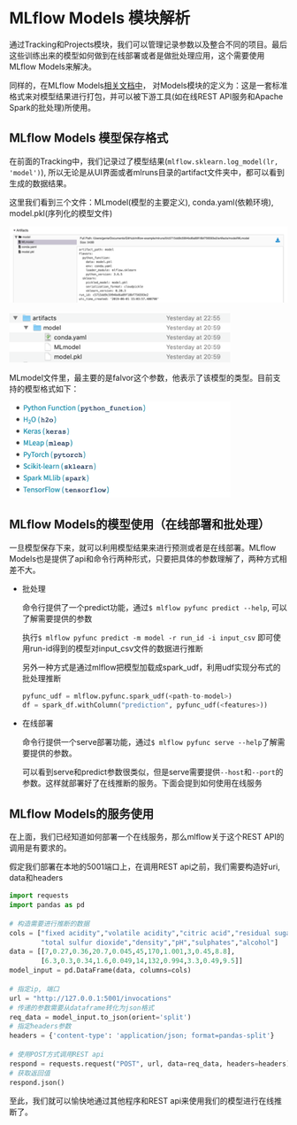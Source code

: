 # MLflow Models 模块解析

通过Tracking和Projects模块，我们可以管理记录参数以及整合不同的项目。最后这些训练出来的模型如何做到在线部署或者是做批处理应用，这个需要使用MLflow Models来解决。

同样的，在MLflow Models[相关文档中](https://www.mlflow.org/docs/latest/models.html)， 对Models模块的定义为：这是一套标准格式来对模型结果进行打包，并可以被下游工具(如在线REST API服务和Apache Spark的批处理)所使用。

## MLflow Models 模型保存格式

在前面的Tracking中，我们记录过了模型结果(`mlflow.sklearn.log_model(lr, 'model')`), 所以无论是从UI界面或者mlruns目录的artifact文件夹中，都可以看到生成的数据结果。

这里我们看到三个文件：MLmodel(模型的主要定义), conda.yaml(依赖环境), model.pkl(序列化的模型文件)

![mlflow_models_ui](./materials/mlflow_models_ui.png)

<div><img src="./materials/mlflow_models_file.png" width="400"></div>

MLmodel文件里，最主要的是falvor这个参数，他表示了该模型的类型。目前支持的模型格式如下：

<div><img src="./materials/mlflow_models_support.png" width="400"></div>

## MLflow Models的模型使用（在线部署和批处理）

一旦模型保存下来，就可以利用模型结果来进行预测或者是在线部署。MLflow Models也是提供了api和命令行两种形式，只要把具体的参数理解了，两种方式相差不大。

* 批处理

    命令行提供了一个predict功能，通过`$ mlflow pyfunc predict --help`, 可以了解需要提供的参数

    执行`$ mlflow pyfunc predict -m model -r run_id -i input_csv` 即可使用run-id得到的模型对input_csv文件的数据进行推断

    另外一种方式是通过mlflow把模型加载成spark_udf，利用udf实现分布式的批处理推断

    ```python
    pyfunc_udf = mlflow.pyfunc.spark_udf(<path-to-model>)
    df = spark_df.withColumn("prediction", pyfunc_udf(<features>))
    ```

* 在线部署

    命令行提供一个serve部署功能，通过`$ mlflow pyfunc serve --help`了解需要提供的参数。

    可以看到serve和predict参数很类似，但是serve需要提供`--host`和`--port`的参数。这样就部署好了在线推断的服务。下面会提到如何使用在线服务

## MLflow Models的服务使用

在上面，我们已经知道如何部署一个在线服务，那么mlflow关于这个REST API的调用是有要求的。

假定我们部署在本地的5001端口上，在调用REST api之前，我们需要构造好uri, data和headers

```python
import requests
import pandas as pd

# 构造需要进行推断的数据
cols = ["fixed acidity","volatile acidity","citric acid","residual sugar","chlorides","free sulfur dioxide", \
        "total sulfur dioxide","density","pH","sulphates","alcohol"]
data = [[7,0.27,0.36,20.7,0.045,45,170,1.001,3,0.45,8.8],
        [6.3,0.3,0.34,1.6,0.049,14,132,0.994,3.3,0.49,9.5]]
model_input = pd.DataFrame(data, columns=cols)

# 指定ip, 端口
url = "http://127.0.0.1:5001/invocations"
# 传递的参数需要从dataframe转化为json格式
req_data = model_input.to_json(orient='split')
# 指定headers参数
headers = {'content-type': 'application/json; format=pandas-split'}

# 使用POST方式调用REST api
respond = requests.request("POST", url, data=req_data, headers=headers)
# 获取返回值
respond.json()
```

至此，我们就可以愉快地通过其他程序和REST api来使用我们的模型进行在线推断了。
